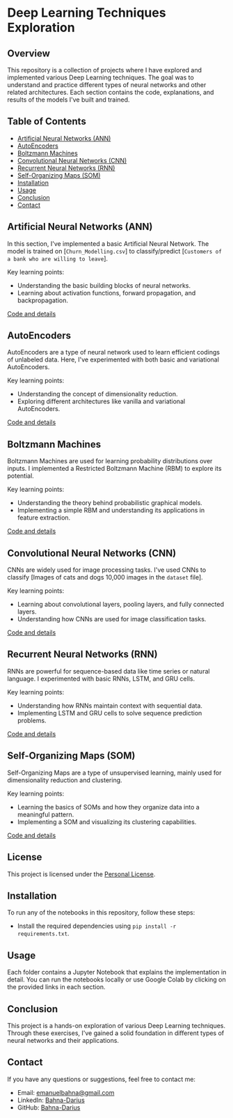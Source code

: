 # Deep Learning Techniques Exploration

## Overview

This repository is a collection of projects where I have explored and implemented various Deep Learning techniques. The goal was to understand and practice different types of neural networks and other related architectures. Each section contains the code, explanations, and results of the models I've built and trained.

## Table of Contents

- [Artificial Neural Networks (ANN)](#artificial-neural-networks-ann)
- [AutoEncoders](#autoencoders)
- [Boltzmann Machines](#boltzmann-machines)
- [Convolutional Neural Networks (CNN)](#convolutional-neural-networks-cnn)
- [Recurrent Neural Networks (RNN)](#recurrent-neural-networks-rnn)
- [Self-Organizing Maps (SOM)](#self-organizing-maps-som)
- [Installation](#installation)
- [Usage](#usage)
- [Conclusion](#conclusion)
- [Contact](#contact)

## Artificial Neural Networks (ANN)

In this section, I've implemented a basic Artificial Neural Network. The model is trained on [`Churn_Modelling.csv`] to classify/predict [`Customers of a bank who are willing to leave`]. 

Key learning points:
- Understanding the basic building blocks of neural networks.
- Learning about activation functions, forward propagation, and backpropagation.

[Code and details](https://github.com/Bahna-Darius/Deep-Learning/blob/master/Artificial%20Neural%20Networks%20(ANN)/artificial_neural_network.ipynb)

## AutoEncoders

AutoEncoders are a type of neural network used to learn efficient codings of unlabeled data. Here, I've experimented with both basic and variational AutoEncoders.

Key learning points:
- Understanding the concept of dimensionality reduction.
- Exploring different architectures like vanilla and variational AutoEncoders.

[Code and details](https://github.com/Bahna-Darius/Deep-Learning/blob/master/AutoEncoders/AutoEncoders.ipynb)

## Boltzmann Machines

Boltzmann Machines are used for learning probability distributions over inputs. I implemented a Restricted Boltzmann Machine (RBM) to explore its potential.

Key learning points:
- Understanding the theory behind probabilistic graphical models.
- Implementing a simple RBM and understanding its applications in feature extraction.

[Code and details](https://github.com/Bahna-Darius/Deep-Learning/blob/master/Boltzmann_Machines(BM)/Boltzmann_Machine.ipynb)

## Convolutional Neural Networks (CNN)

CNNs are widely used for image processing tasks. I've used CNNs to classify [Images of cats and dogs 10,000 images in the `dataset` file].

Key learning points:
- Learning about convolutional layers, pooling layers, and fully connected layers.
- Understanding how CNNs are used for image classification tasks.

[Code and details](https://github.com/Bahna-Darius/Deep-Learning/blob/master/Convolutional_Neural_Networks_(CNN)/convolutional_neural_network.ipynb)

## Recurrent Neural Networks (RNN)

RNNs are powerful for sequence-based data like time series or natural language. I experimented with basic RNNs, LSTM, and GRU cells.

Key learning points:
- Understanding how RNNs maintain context with sequential data.
- Implementing LSTM and GRU cells to solve sequence prediction problems.

[Code and details](https://github.com/Bahna-Darius/Deep-Learning/blob/master/Recurrent%20Neural%20Networks(RNN)/rnn.ipynb)

## Self-Organizing Maps (SOM)

Self-Organizing Maps are a type of unsupervised learning, mainly used for dimensionality reduction and clustering.

Key learning points:
- Learning the basics of SOMs and how they organize data into a meaningful pattern.
- Implementing a SOM and visualizing its clustering capabilities.

[Code and details](https://github.com/Bahna-Darius/Deep-Learning/blob/master/Self_Organizing_Maps(SOMs)/SOM.ipynb)

## License

This project is licensed under the [Personal License](https://github.com/Bahna-Darius/Deep-Learning/blob/master/LICENSE.md).

## Installation

To run any of the notebooks in this repository, follow these steps:

 - Install the required dependencies using `pip install -r requirements.txt`.

## Usage

Each folder contains a Jupyter Notebook that explains the implementation in detail. You can run the notebooks locally or use Google Colab by clicking on the provided links in each section.

## Conclusion

This project is a hands-on exploration of various Deep Learning techniques. Through these exercises, I've gained a solid foundation in different types of neural networks and their applications.

## Contact

If you have any questions or suggestions, feel free to contact me:

- Email: emanuelbahna@gmail.com
- LinkedIn: [Bahna-Darius](https://www.linkedin.com/in/darius-bahn%C4%83-2224b7264/)
- GitHub: [Bahna-Darius](https://github.com/Bahna-Darius)

